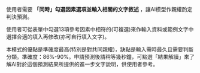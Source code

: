 使用者需要 **「同時」勾選因素選項並輸入相關的文字敘述** ，讓AI模型作親權酌定判決預測。

使用者可從表單中勾選13項參考因素中相符的(可複選)來作輸入資料或範例文字中選擇合適的填入再修改(亦可自行填入文字)。

本模式的優點是準確度最高(特別是對共同親權)，缺點是輸入需時最久且需要判斷分類。準確度：86%-90%。申請預測後請稍等幾秒鐘，可點選「結果解讀」來了解AI對於這個預測結果所提供的進一步文字說明，供使用者參考。
